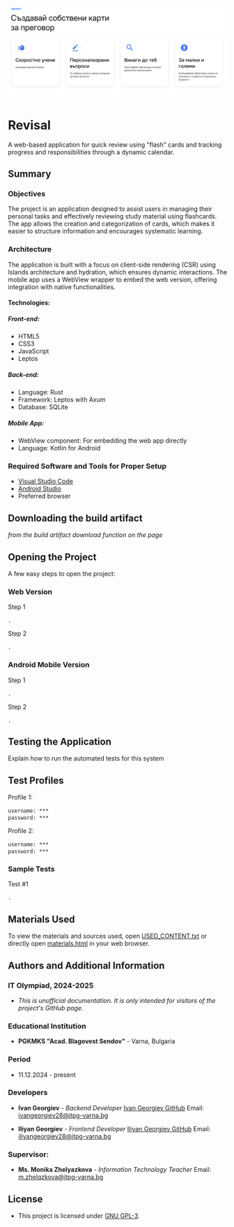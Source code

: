 ![UI Image](https://raw.githubusercontent.com/i-georgiev28/revisal/main/frontend/images/ui.png)

# Revisal

A web-based application for quick review using "flash" cards and tracking progress and responsibilities through a dynamic calendar.

## Summary

### Objectives
The project is an application designed to assist users in managing their personal tasks and effectively reviewing study material using flashcards. The app allows the creation and categorization of cards, which makes it easier to structure information and encourages systematic learning.

### Architecture
The application is built with a focus on client-side rendering (CSR) using Islands architecture and hydration, which ensures dynamic interactions. The mobile app uses a WebView wrapper to embed the web version, offering integration with native functionalities.

#### Technologies:

##### Front-end:
- HTML5
- CSS3
- JavaScript
- Leptos

##### Back-end:
- Language: Rust
- Framework: Leptos with Axum
- Database: SQLite

##### Mobile App:
- WebView component: For embedding the web app directly
- Language: Kotlin for Android

### Required Software and Tools for Proper Setup

- [Visual Studio Code](https://code.visualstudio.com/download)
- [Android Studio](https://developer.android.com/studio)
- Preferred browser

## Downloading the build artifact
*from the build artifact download function on the page*

## Opening the Project

A few easy steps to open the project:

### Web Version

Step 1

    .

Step 2

    .

### Android Mobile Version

Step 1

    .

Step 2

    .

## Testing the Application

Explain how to run the automated tests for this system

## Test Profiles

Profile 1:

    username: ***
    password: ***

Profile 2:

    username: ***
    password: ***

### Sample Tests

Test #1

    .

## Materials Used

To view the materials and sources used, open [USED_CONTENT.txt](USED_CONTENT.txt) or directly open [materials.html](MATERIALS.html) in your web browser.

## Authors and Additional Information

### IT Olympiad, 2024-2025
 - *This is unofficial documentation. It is only intended for visitors of the project's GitHub page.*

### Educational Institution
  - **PGKMKS "Acad. Blagovest Sendov"** - Varna, Bulgaria

### Period
  - 11.12.2024 - present

### Developers
  - **Ivan Georgiev** - *Backend Developer*
    [Ivan Georgiev GitHub](https://github.com/i-georgiev28)
    Email: ivangeorgiev28@itpg-varna.bg
    
  - **Iliyan Georgiev** - *Frontend Developer*
    [Iliyan Georgiev GitHub](https://github.com/IliyanGeorgiev87)
    Email: iliyangeorgiev28@itpg-varna.bg

### Supervisor:
  - **Ms. Monika Zhelyazkova** - *Information Technology Teacher*
    Email: m.zhelqzkova@itpg-varna.bg

## License

 - This project is licensed under [GNU GPL-3](LICENSE.md).